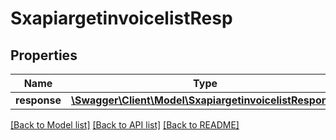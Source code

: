 # SxapiargetinvoicelistResp

## Properties
Name | Type | Description | Notes
------------ | ------------- | ------------- | -------------
**response** | [**\Swagger\Client\Model\SxapiargetinvoicelistResponse**](SxapiargetinvoicelistResponse.md) |  | [optional] 

[[Back to Model list]](../README.md#documentation-for-models) [[Back to API list]](../README.md#documentation-for-api-endpoints) [[Back to README]](../README.md)


